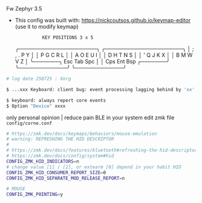 Fw Zephyr 3.5
- This config was built with: https://nickcoutsos.github.io/keymap-editor (use it to modify keymap)

                KEY POSITIONS 3 x 5
  ╭─────────────────────╮ ╭─────────────────────╮
  │  ;   ,   .   P   Y  │ │  P   G   C   R   L  │
  │  A   O   E   U   I  │ │  D   H   T   N   S  │
  │  '   Q   J   K   X  │ │  B   M   W   V   Z  │
  ╰───────╮ Esc Tab Spc │ │ Cps Ent Bsp ╭───────╯
          ╰─────────────╯ ╰─────────────╯ 

```bash
# log date 250725 : Xorg

$ ...xxx Keyboard: client bug: event processing lagging behind by 'xx' ms, your system is too slow

$ keyboard: always repert core events
$ Option "Device" xxxx
```

only personal opinion | reduce pain BLE in your system
edit zmk file ``config/corne.conf``

```bash
# https://zmk.dev/docs/keymaps/behaviors/mouse-emulation
# warning: REFRESHING THE HID DESCRIPTOR
#
# https://zmk.dev/docs/features/bluetooth#refreshing-the-hid-descriptor
# https://zmk.dev/docs/config/system#hid
CONFIG_ZMK_HID_INDICATORS=n
# change value [1] / [2], or extearm [0] depend in your habit HID
CONFIG_ZMK_HID_CONSUMER_REPORT_SIZE=0
CONFIG_ZMK_HID_SEPARATE_MOD_RELEASE_REPORT=n

# MOUSE
CONFIG_ZMK_POINTING=y
```
